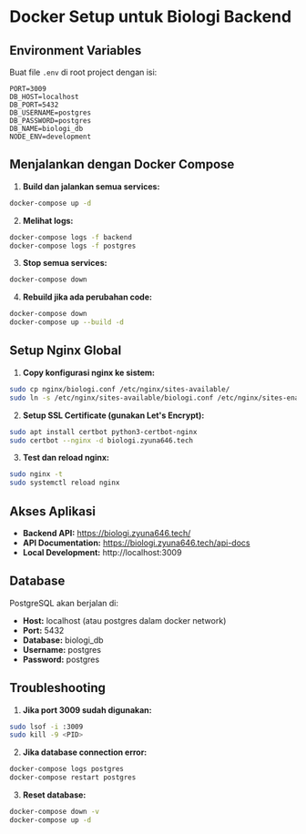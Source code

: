 # Docker Setup untuk Biologi Backend

## Environment Variables
Buat file `.env` di root project dengan isi:
```
PORT=3009
DB_HOST=localhost
DB_PORT=5432
DB_USERNAME=postgres
DB_PASSWORD=postgres
DB_NAME=biologi_db
NODE_ENV=development
```

## Menjalankan dengan Docker Compose

1. **Build dan jalankan semua services:**
```bash
docker-compose up -d
```

2. **Melihat logs:**
```bash
docker-compose logs -f backend
docker-compose logs -f postgres
```

3. **Stop semua services:**
```bash
docker-compose down
```

4. **Rebuild jika ada perubahan code:**
```bash
docker-compose down
docker-compose up --build -d
```

## Setup Nginx Global

1. **Copy konfigurasi nginx ke sistem:**
```bash
sudo cp nginx/biologi.conf /etc/nginx/sites-available/
sudo ln -s /etc/nginx/sites-available/biologi.conf /etc/nginx/sites-enabled/
```

2. **Setup SSL Certificate (gunakan Let's Encrypt):**
```bash
sudo apt install certbot python3-certbot-nginx
sudo certbot --nginx -d biologi.zyuna646.tech
```

3. **Test dan reload nginx:**
```bash
sudo nginx -t
sudo systemctl reload nginx
```

## Akses Aplikasi

- **Backend API:** https://biologi.zyuna646.tech/
- **API Documentation:** https://biologi.zyuna646.tech/api-docs
- **Local Development:** http://localhost:3009

## Database

PostgreSQL akan berjalan di:
- **Host:** localhost (atau postgres dalam docker network)
- **Port:** 5432
- **Database:** biologi_db
- **Username:** postgres
- **Password:** postgres

## Troubleshooting

1. **Jika port 3009 sudah digunakan:**
```bash
sudo lsof -i :3009
sudo kill -9 <PID>
```

2. **Jika database connection error:**
```bash
docker-compose logs postgres
docker-compose restart postgres
```

3. **Reset database:**
```bash
docker-compose down -v
docker-compose up -d
``` 